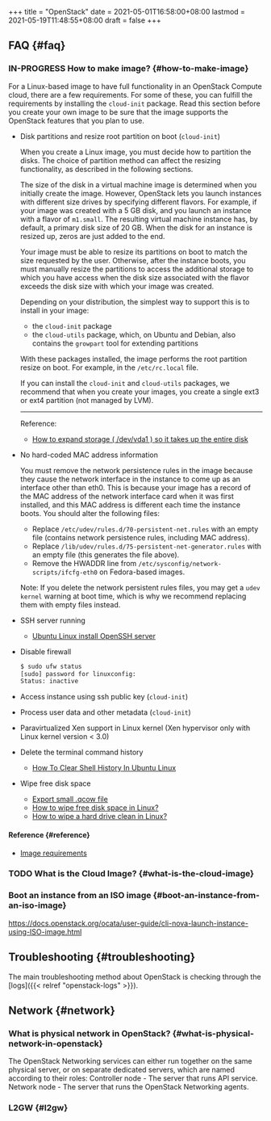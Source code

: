 +++
title = "OpenStack"
date = 2021-05-01T16:58:00+08:00
lastmod = 2021-05-19T11:48:55+08:00
draft = false
+++

## FAQ {#faq}


### <span class="org-todo todo IN_PROGRESS">IN-PROGRESS</span> How to make image? {#how-to-make-image}

For a Linux-based image to have full functionality in an OpenStack Compute
cloud, there are a few requirements. For some of these, you can fulfill the
requirements by installing the `cloud-init` package. Read this section before you
create your own image to be sure that the image supports the OpenStack features
that you plan to use.

-   Disk partitions and resize root partition on boot (`cloud-init`)

    When you create a Linux image, you must decide how to partition the disks. The
    choice of partition method can affect the resizing functionality, as described
    in the following sections.

    The size of the disk in a virtual machine image is determined when you
    initially create the image. However, OpenStack lets you launch instances with
    different size drives by specifying different flavors. For example, if your
    image was created with a 5 GB disk, and you launch an instance with a flavor
    of `m1.small`. The resulting virtual machine instance has, by default, a
    primary disk size of 20 GB. When the disk for an instance is resized up, zeros
    are just added to the end.

    Your image must be able to resize its partitions on boot to match the size
    requested by the user. Otherwise, after the instance boots, you must manually
    resize the partitions to access the additional storage to which you have
    access when the disk size associated with the flavor exceeds the disk size
    with which your image was created.

    Depending on your distribution, the simplest way to support this is to install in your image:

    -   the `cloud-init` package
    -   the `cloud-utils` package, which, on Ubuntu and Debian, also contains the
        `growpart` tool for extending partitions

    With these packages installed, the image performs the root partition resize on
    boot. For example, in the `/etc/rc.local` file.

    If you can install the `cloud-init` and `cloud-utils` packages, we recommend that
    when you create your images, you create a single ext3 or ext4 partition (not
    managed by LVM).

    ---
    Reference:

    -   [How to expand storage ( /dev/vda1 ) so it takes up the entire disk](https://web.archive.org/web/20210519031325/https://support.binarylane.com.au/support/solutions/articles/11000015259-how-to-expand-storage-dev-vda1-so-it-takes-up-the-entire-disk)
-   No hard-coded MAC address information

    You must remove the network persistence rules in the image because they cause
    the network interface in the instance to come up as an interface other than
    eth0. This is because your image has a record of the MAC address of the
    network interface card when it was first installed, and this MAC address is
    different each time the instance boots. You should alter the following files:

    -   Replace `/etc/udev/rules.d/70-persistent-net.rules` with an empty file
        (contains network persistence rules, including MAC address).
    -   Replace `/lib/udev/rules.d/75-persistent-net-generator.rules` with an empty
        file (this generates the file above).
    -   Remove the HWADDR line from `/etc/sysconfig/network-scripts/ifcfg-eth0` on
        Fedora-based images.

    Note: If you delete the network persistent rules files, you may get a `udev kernel` warning at boot time, which is why we recommend replacing them with empty files instead.
-   SSH server running
    -   [Ubuntu Linux install OpenSSH server](https://www.cyberciti.biz/faq/ubuntu-linux-install-openssh-server/)
-   Disable firewall

    ```sh
    $ sudo ufw status
    [sudo] password for linuxconfig:
    Status: inactive
    ```
-   Access instance using ssh public key (`cloud-init`)
-   Process user data and other metadata (`cloud-init`)
-   Paravirtualized Xen support in Linux kernel (Xen hypervisor only with Linux
    kernel version < 3.0)
-   Delete the terminal command history
    -   [How To Clear Shell History In Ubuntu Linux](https://www.cyberciti.biz/faq/clear-the-shell-history-in-ubuntu-linux/)
-   Wipe free disk space
    -   [Export small .qcow file](https://web.archive.org/web/20210519033818/https://blog.csdn.net/skydust1979/article/details/108164067)
    -   [How to wipe free disk space in Linux?](https://superuser.com/questions/19326/how-to-wipe-free-disk-space-in-linux)
    -   [How to wipe a hard drive clean in Linux?](https://how-to.fandom.com/wiki/How%5Fto%5Fwipe%5Fa%5Fhard%5Fdrive%5Fclean%5Fin%5FLinux)


#### Reference {#reference}

-   [Image requirements](https://docs.openstack.org/image-guide/openstack-images.html)


### <span class="org-todo todo TODO">TODO</span> What is the Cloud Image? {#what-is-the-cloud-image}


### Boot an instance from an ISO image {#boot-an-instance-from-an-iso-image}

<https://docs.openstack.org/ocata/user-guide/cli-nova-launch-instance-using-ISO-image.html>


## Troubleshooting {#troubleshooting}

The main troubleshooting method about OpenStack is checking through the [logs]({{< relref "openstack-logs" >}}).


## Network {#network}


### What is physical network in OpenStack? {#what-is-physical-network-in-openstack}

The OpenStack Networking services can either run together on the same physical
server, or on separate dedicated servers, which are named according to their
roles: Controller node - The server that runs API service. Network node - The
server that runs the OpenStack Networking agents.


### L2GW {#l2gw}
